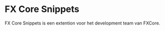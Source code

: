 <!-- @format -->

# FX Core Snippets

FX Core Snippets is een extention voor het development team van FXCore.
